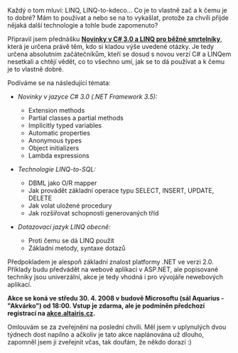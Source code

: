 <!-- dcterms:identifier = aspnetcz#198 -->
<!-- dcterms:title = Novinky v C# 3.0 a LINQ pro běžné smrtelníky -->
<!-- dcterms:abstract = Každý o tom mluví: LINQ, LINQ-to-kdeco... Co je to vlastně zač a k čemu je to dobré? Mám to používat a nebo se na to vykašlat, protože za chvíli přijde nějaká další technologie a tohle bude zapomenuto? Připravil jsem přednášku, která je určena právě těm, kdo si kladou výše uvedené otázky. -->
<!-- np9:categoryId = 6 -->
<!-- x4w:category = Akce a události -->
<!-- np9:authorId = 1 -->
<!-- np9:authorEmail = michal.valasek@altairis.cz -->
<!-- dcterms:creator = Michal Altair Valášek -->
<!-- dcterms:created = 2008-04-26T19:37:20.193+02:00 -->
<!-- dcterms:dateAccepted = 2008-04-26T19:37:20.193+02:00 -->

Každý o tom mluví: LINQ, LINQ-to-kdeco... Co je to vlastně zač a k čemu je to dobré? Mám to používat a nebo se na to vykašlat, protože za chvíli přijde nějaká další technologie a tohle bude zapomenuto?

Připravil jsem přednášku **[Novinky v C# 3.0 a LINQ pro běžné smrtelníky](http://akce.altairis.cz/Events/178.aspx)**, která je určena právě těm, kdo si kladou výše uvedené otázky. Je tedy určena absolutním začátečníkům, kteří se dosud s novou verzí C# a LINQem nesetkali a chtějí vědět, co to všechno umí, jak se to dá používat a k čemu je to vlastně dobré.

Podíváme se na následující témata:

*   *Novinky v jazyce C# 3.0 (.NET Framework 3.5):* 

    *   Extension methods 
    *   Partial classes a partial methods 
    *   Implicitly typed variables 
    *   Automatic properties 
    *   Anonymous types 
    *   Object initializers 
    *   Lambda expressions  
*   *Technologie LINQ-to-SQL:* 

    *   DBML jako O/R mapper 
    *   Jak provádět základní operace typu SELECT, INSERT, UPDATE, DELETE 
    *   Jak volat uložené procedury 
    *   Jak rozšiřovat schopnosti generovaných tříd  
*   *Dotazovací jazyk LINQ obecně:* 

    *   Proti čemu se dá LINQ použít 
    *   Základní metody, syntaxe dotazů   

Předpokladem je alespoň základní znalost platformy .NET ve verzi 2.0. Příklady budu předvádět na webové aplikaci v ASP.NET, ale popisované techniky jsou univerzální, akce je tedy vhodná i pro vývojáře newebových aplikací.

**Akce se koná ve středu 30. 4. 2008 v budově Microsoftu (sál Aquarius - "Akvárko") od 18:00. Vstup je zdarma, ale je podmíněn předchozí registrací na [akce.altairis.cz](http://akce.altairis.cz/Events/178.aspx).**

Omlouvám se za zveřejnění na poslední chvíli. Měl jsem v uplynulých dvou týdnech dost napilno a ačkoliv je tato akce naplánována už dlouho, zapomněl jsem ji zveřejnit včas, tak doufám, že někdo dorazí :)